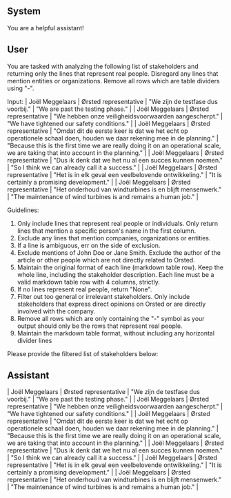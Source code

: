## System

You are a helpful assistant!

## User


You are tasked with analyzing the following list of stakeholders and returning only the lines that represent real people. Disregard any lines that mention entities or organizations. Remove all rows which are table dividers using "-".

Input:
| Joël Meggelaars | Ørsted representative | "We zijn de testfase dus voorbij." | "We are past the testing phase." |
| Joël Meggelaars | Ørsted representative | "We hebben onze veiligheidsvoorwaarden aangescherpt." | "We have tightened our safety conditions." |
| Joël Meggelaars | Ørsted representative | "Omdat dit de eerste keer is dat we het echt op operationele schaal doen, houden we daar rekening mee in de planning." | "Because this is the first time we are really doing it on an operational scale, we are taking that into account in the planning." |
| Joël Meggelaars | Ørsted representative | "Dus ik denk dat we het nu al een succes kunnen noemen." | "So I think we can already call it a success." |
| Joël Meggelaars | Ørsted representative | "Het is in elk geval een veelbelovende ontwikkeling." | "It is certainly a promising development." |
| Joël Meggelaars | Ørsted representative | "Het onderhoud van windturbines is en blijft mensenwerk." | "The maintenance of wind turbines is and remains a human job." |

Guidelines:
1. Only include lines that represent real people or individuals. Only return lines that mention a specific person's name in the first column.
2. Exclude any lines that mention companies, organizations or entities.
3. If a line is ambiguous, err on the side of exclusion.
4. Exclude mentions of John Doe or Jane Smith. Exclude the author of the article or other people which are not directly related to Orsted.
5. Maintain the original format of each line (markdown table row). Keep the whole line, including the stakeholder description. Each line must be a valid markdown table row with 4 columns, strictly.
6. If no lines represent real people, return "None".
7. Filter out too general or irrelevant stakeholders. Only include stakeholders that express direct opinions on Orsted or are directly involved with the company.
8. Remove all rows which are only containing the "-" symbol as your output should only be the rows that represent real people.
9. Maintain the markdown table format, without including any horizontal divider lines

Please provide the filtered list of stakeholders below:
        

## Assistant

| Joël Meggelaars | Ørsted representative | "We zijn de testfase dus voorbij." | "We are past the testing phase." |
| Joël Meggelaars | Ørsted representative | "We hebben onze veiligheidsvoorwaarden aangescherpt." | "We have tightened our safety conditions." |
| Joël Meggelaars | Ørsted representative | "Omdat dit de eerste keer is dat we het echt op operationele schaal doen, houden we daar rekening mee in de planning." | "Because this is the first time we are really doing it on an operational scale, we are taking that into account in the planning." |
| Joël Meggelaars | Ørsted representative | "Dus ik denk dat we het nu al een succes kunnen noemen." | "So I think we can already call it a success." |
| Joël Meggelaars | Ørsted representative | "Het is in elk geval een veelbelovende ontwikkeling." | "It is certainly a promising development." |
| Joël Meggelaars | Ørsted representative | "Het onderhoud van windturbines is en blijft mensenwerk." | "The maintenance of wind turbines is and remains a human job." |

